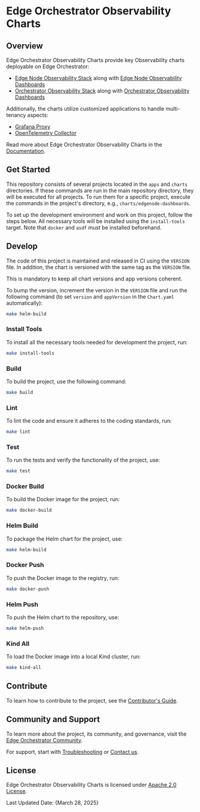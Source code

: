 <!--
SPDX-FileCopyrightText: (C) 2025 Intel Corporation
SPDX-License-Identifier: Apache-2.0
-->

# Edge Orchestrator Observability Charts

[Edge Node Observability Stack]: charts/edgenode-observability
[Edge Node Observability Dashboards]: charts/edgenode-dashboards
[Orchestrator Observability Stack]: charts/orchestrator-observability
[Orchestrator Observability Dashboards]: charts/orchestrator-dashboards

[Grafana Proxy]: apps/grafana-proxy
[OpenTelemetry Collector]: apps/orch-otelcol

[Documentation]: https://github.com/open-edge-platform/orch-docs
[Contributor's Guide]: https://docs.openedgeplatform.intel.com/edge-manage-docs/main/developer_guide/contributor_guide/index.html
[Edge Orchestrator Community]: https://github.com/open-edge-platform
[Troubleshooting]: https://github.com/open-edge-platform/orch-docs
[Contact us]: https://github.com/open-edge-platform

[Apache 2.0 License]: LICENSES/Apache-2.0.txt

## Overview

Edge Orchestrator Observability Charts provide key Observability charts deployable on Edge Orchestrator:

- [Edge Node Observability Stack] along with [Edge Node Observability Dashboards]
- [Orchestrator Observability Stack] along with [Orchestrator Observability Dashboards]

Additionally, the charts utilize customized applications to handle multi-tenancy aspects:

- [Grafana Proxy]
- [OpenTelemetry Collector]

Read more about Edge Orchestrator Observability Charts in the [Documentation].

## Get Started

This repository consists of several projects located in the `apps` and `charts` directories.
If these commands are run in the main repository directory, they will be executed for all projects.
To run them for a specific project, execute the commands in the project's directory, e.g., `charts/edgenode-dashboards`.

To set up the development environment and work on this project, follow the steps below.
All necessary tools will be installed using the `install-tools` target.
Note that `docker` and `asdf` must be installed beforehand.

## Develop

The code of this project is maintained and released in CI using the `VERSION` file.
In addition, the chart is versioned with the same tag as the `VERSION` file.

This is mandatory to keep all chart versions and app versions coherent.

To bump the version, increment the version in the `VERSION` file and run the following command
(to set `version` and `appVersion` in the `Chart.yaml` automatically):

```sh
make helm-build
```

### Install Tools

To install all the necessary tools needed for development the project, run:

```sh
make install-tools
```

### Build

To build the project, use the following command:

```sh
make build
```

### Lint

To lint the code and ensure it adheres to the coding standards, run:

```sh
make lint
```

### Test

To run the tests and verify the functionality of the project, use:

```sh
make test
```

### Docker Build

To build the Docker image for the project, run:

```sh
make docker-build
```

### Helm Build

To package the Helm chart for the project, use:

```sh
make helm-build
```

### Docker Push

To push the Docker image to the registry, run:

```sh
make docker-push
```

### Helm Push

To push the Helm chart to the repository, use:

```sh
make helm-push
```

### Kind All

To load the Docker image into a local Kind cluster, run:

```sh
make kind-all
```

## Contribute

To learn how to contribute to the project, see the [Contributor's Guide].

## Community and Support

To learn more about the project, its community, and governance, visit the [Edge Orchestrator Community].

For support, start with [Troubleshooting] or [Contact us].

## License

Edge Orchestrator Observability Charts is licensed under [Apache 2.0 License].

Last Updated Date: {March 28, 2025}

